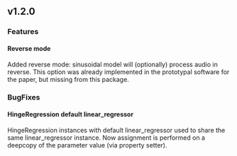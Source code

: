 ## v1.2.0
### Features
#### Reverse mode
Added reverse mode: sinusoidal model will (optionally) process audio in reverse. 
This option was already implemented in the prototypal software for the paper,
but missing from this package.

### BugFixes
#### HingeRegression default linear_regressor
HingeRegression instances with default linear_regressor used to share the same
linear_regressor instance. Now assignment is performed on a deepcopy of the
parameter value (via property setter).
